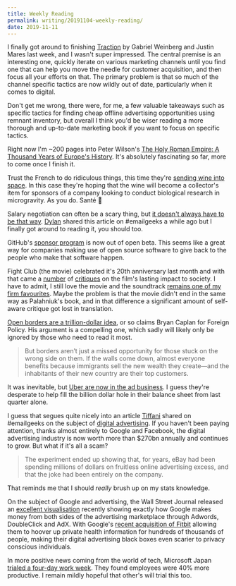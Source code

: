 ```yaml
---
title: Weekly Reading
permalink: writing/20191104-weekly-reading/
date: 2019-11-11
---
```


I finally got around to finishing [Traction](https://www.goodreads.com/book/show/25768015-traction) by Gabriel Weinberg and Justin Mares last week, and I wasn't super impressed. The central premise is an interesting one, quickly iterate on various marketing channels until you find one that can help you move the needle for customer acquisition, and then focus all your efforts on that. The primary problem is that so much of the channel specific tactics are now wildly out of date, particularly when it comes to digital.

Don't get me wrong, there were, for me, a few valuable takeaways such as specific tactics for finding cheap offline advertising opportunities using remnant inventory, but overall I think you'd be wiser reading a more thorough and up-to-date marketing book if you want to focus on specific tactics.

Right now I'm ~200 pages into Peter Wilson's [The Holy Roman Empire: A Thousand Years of Europe's History](https://www.goodreads.com/book/show/31456148-the-holy-roman-empire). It's absolutely fascinating so far, more to come once I finish it.

Trust the French to do ridiculous things, this time they're [sending wine into space](https://qz.com/1656636/a-french-start-up-is-sending-wine-to-space/). In this case they're hoping that the wine will become a collector's item for sponsors of a company looking to conduct biological research in microgravity. As you do. Santé 🍷

Salary negotiation can often be a scary thing, but [it doesn't always have to be that way](https://www.kalzumeus.com/2012/01/23/salary-negotiation/). [Dylan](https://dylanatsmith.com/) shared this article on #emailgeeks a while ago but I finally got around to reading it, you should too.

GitHub's [sponsor program](https://github.blog/2019-11-04-github-sponsors-is-now-out-of-beta-in-30-countries/) is now out of open beta. This seems like a great way for companies making use of open source software to give back to the people who make that software happen.

Fight Club (the movie) celebrated it's 20th anniversary last month and with that came a [number](https://www.esquire.com/entertainment/movies/a29463962/fight-club-bad-20th-anniversary-analysis-essay/) of [critiques](https://www.newyorker.com/culture/cultural-comment/the-men-who-still-love-fight-club) on the film's lasting impact to society. I have to admit, I still love the movie and the soundtrack [remains one of my firm favourites](https://www.last.fm/user/Jacques_ct/library/music/The+Dust+Brothers/Fight+Club?date_preset=ALL). Maybe the problem is that the movie didn't end in the same way as Palahniuk's book, and in that difference a significant amount of self-aware critique got lost in translation.

[Open borders are a trillion-dollar idea](https://foreignpolicy.com/2019/11/01/immigration-wall-open-borders-trillion-dollar-idea/), or so claims Bryan Caplan for Foreign Policy. His argument is a compelling one, which sadly will likely only be ignored by those who need to read it most.

> But borders aren’t just a missed opportunity for those stuck on the wrong side on them. If the walls come down, almost everyone benefits because immigrants sell the new wealth they create—and the inhabitants of their new country are their top customers.

It was inevitable, but [Uber are now in the ad business](https://techcrunch.com/2019/11/06/uber-ad-platform/). I guess they're desperate to help fill the billion dollar hole in their balance sheet from last quarter alone. 

I guess that segues quite nicely into an article [Tiffani](https://twitter.com/iamtiffani) shared on #emailgeeks on the subject of [digital advertising](https://thecorrespondent.com/100/the-new-dot-com-bubble-is-here-its-called-online-advertising/13228924500-22d5fd24). If you haven't been paying attention, thanks almost entirely to Google and Facebook, the digital advertising industry is now worth more than $270bn annually and continues to grow. But what if it's all a scam?

> The experiment ended up showing that, for years, eBay had been spending millions of dollars on fruitless online advertising excess, and that the joke had been entirely on the company.

That reminds me that I should *really* brush up on my stats knowledge.

On the subject of Google and advertising, the Wall Street Journal released an [excellent visualisation](https://www.wsj.com/articles/how-google-edged-out-rivals-and-built-the-worlds-dominant-ad-machine-a-visual-guide-11573142071) recently showing exactly how Google makes money from both sides of the advertising marketplace through Adwords, DoubleClick and AdX. With Google's [recent acquisition of Fitbit](https://www.theverge.com/2019/11/1/20943318/google-fitbit-acquisition-fitness-tracker-announcement) allowing them to hoover up private health information for hundreds of thousands of people, making their digital advertising black boxes even scarier to privacy conscious individuals.

In more positive news coming from the world of tech, Microsoft Japan [trialed a four-day work week](https://qz.com/work/1741570/microsoft-japan-tried-a-four-day-work-week-and-was-more-productive/). They found employees were 40% more productive. I remain mildly hopeful that other's will trial this too.